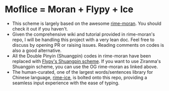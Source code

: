 # Moflice = Moran + Flypy + Ice
- This scheme is largely based on the awesome [rime-moran](https://github.com/ksqsf/rime-moran). You should check it out if you haven't.
- Given the comprehensive wiki and tutorial provided in rime-moran's repo, I will be handling this project with a very lean doc. Feel free to discuss by opening PR or raising issues. Reading comments on codes is also a good alternative.
- All the Double Pinyin (Shuangpin) codes in rime-moran have been replaced with [Flypy's Shuangpin scheme](https://flypy.cc/#/up). If you want to use Ziranma's Shuangpin scheme, you can use the OG rime-moran as linked above.
- The human-curated, one of the largest words/sentences library for Chinese language, [rime-ice](https://github.com/iDvel/rime-ice), is bolted onto this repo, providing a seamless input experience with the ease of typing.
